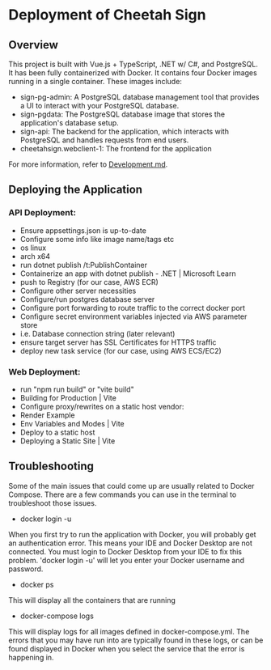 # Deployment of Cheetah Sign

## Overview

This project is built with Vue.js + TypeScript, .NET w/ C#, and PostgreSQL. It has been fully containerized with Docker. It contains four Docker images running in a single container. These images include:

- sign-pg-admin: A PostgreSQL database management tool that provides a UI to interact with your PostgreSQL database.
- sign-pgdata: The PostgreSQL database image that stores the application's database setup.
- sign-api: The backend for the application, which interacts with PostgreSQL and handles requests from end users.
- cheetahsign.webclient-1: The frontend for the application

For more information, refer to [Development.md](Development.md).

## Deploying the Application

### API Deployment:

- Ensure appsettings.json is up-to-date
- Configure some info like image name/tags etc
- os linux
- arch x64
- run dotnet publish /t:PublishContainer
- Containerize an app with dotnet publish - .NET | Microsoft Learn
- push to Registry (for our case, AWS ECR)
- Configure other server necessities
- Configure/run postgres database server
- Configure port forwarding to route traffic to the correct docker port
- Configure secret environment variables injected via AWS parameter store
- i.e. Database connection string
  (later relevant)
- ensure target server has SSL Certificates for HTTPS traffic
- deploy new task service (for our case, using AWS ECS/EC2)

### Web Deployment:

- run "npm run build" or "vite build"
- Building for Production | Vite
- Configure proxy/rewrites on a static host vendor:
- Render Example
- Env Variables and Modes | Vite
- Deploy to a static host
- Deploying a Static Site | Vite

## Troubleshooting

Some of the main issues that could come up are usually related to Docker Compose. There are a few commands you can use in the terminal to troubleshoot those issues.

- docker login -u

When you first try to run the application with Docker, you will probably get an authentication error. This means your IDE and Docker Desktop are not connected. You must login to Docker Desktop from your IDE to fix this problem. 'docker login -u' will let you enter your Docker username and password.

- docker ps

This will display all the containers that are running

- docker-compose logs

This will display logs for all images defined in docker-compose.yml.
The errors that you may have run into are typically found in these logs, or can be found displayed in Docker when you select
the service that the error is happening in.
